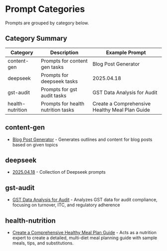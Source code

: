 # Prompt Categories

Prompts are grouped by category below.

## Category Summary

| Category | Description | Example Prompt |
|----------|-------------|---------------|
| content-gen | Prompts for content gen tasks | Blog Post Generator |
| deepseek | Prompts for deepseek tasks | 2025.04.18 |
| gst-audit | Prompts for gst audit tasks | GST Data Analysis for Audit |
| health-nutrition | Prompts for health nutrition tasks | Create a Comprehensive Healthy Meal Plan Guide |

## content-gen

- [Blog Post Generator](prompts/content-gen/blog-post-generator.md) - Generates outlines and content for blog posts based on given topics

## deepseek

- [2025.04.18](prompts/deepseek/2025.04.18.md) - Collection of Deepseek prompts

## gst-audit

- [GST Data Analysis for Audit](prompts/gst-audit/gst-data-anaylsis.md) - Analyzes GST data for audit compliance, focusing on turnover, ITC, and regulatory adherence

## health-nutrition

- [Create a Comprehensive Healthy Meal Plan Guide](prompts/health-nutrition/nutrition-expert.md) - Acts as a nutrition expert to create a detailed, multi-diet meal planning guide with sample meals, tips, and substitutions.
